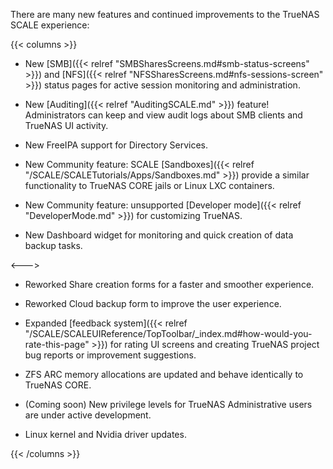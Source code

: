 &NewLine;

There are many new features and continued improvements to the TrueNAS SCALE experience:

{{< columns >}}

* New [SMB]({{< relref "SMBSharesScreens.md#smb-status-screens" >}}) and [NFS]({{< relref "NFSSharesScreens.md#nfs-sessions-screen" >}}) status pages for active session monitoring and administration.

* New [Auditing]({{< relref "AuditingSCALE.md" >}}) feature! Administrators can keep and view audit logs about SMB clients and TrueNAS UI activity.

* New FreeIPA support for Directory Services.

* New Community feature: SCALE [Sandboxes]({{< relref "/SCALE/SCALETutorials/Apps/Sandboxes.md" >}}) provide a similar functionality to TrueNAS CORE jails or Linux LXC containers.

* New Community feature: unsupported [Developer mode]({{< relref "DeveloperMode.md" >}}) for customizing TrueNAS.

* New Dashboard widget for monitoring and quick creation of data backup tasks.

<!-- Commenting out Syncthing Migration Content until Enterprise app updated. Expected before RC.1 or .0. Keyword: SyncDraft  -->
<!-- Remove comments and fix relref link below when ready to make live -->
<!-- 
* Third-Party SMB Data Migration relref "DataMigrationSyncthing.md" from external sources
-->
<--->
* Reworked Share creation forms for a faster and smoother experience.

* Reworked Cloud backup form to improve the user experience.

* Expanded [feedback system]({{< relref "/SCALE/SCALEUIReference/TopToolbar/_index.md#how-would-you-rate-this-page" >}}) for rating UI screens and creating TrueNAS project bug reports or improvement suggestions.

* ZFS ARC memory allocations are updated and behave identically to TrueNAS CORE.

* (Coming soon) New privilege levels for TrueNAS Administrative users are under active development.

* Linux kernel and Nvidia driver updates.

{{< /columns >}}
